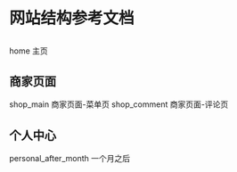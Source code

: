 网站结构参考文档
===============

##
home 主页




## 商家页面
shop_main 商家页面-菜单页
shop_comment 商家页面-评论页


## 个人中心
personal_after_month 一个月之后